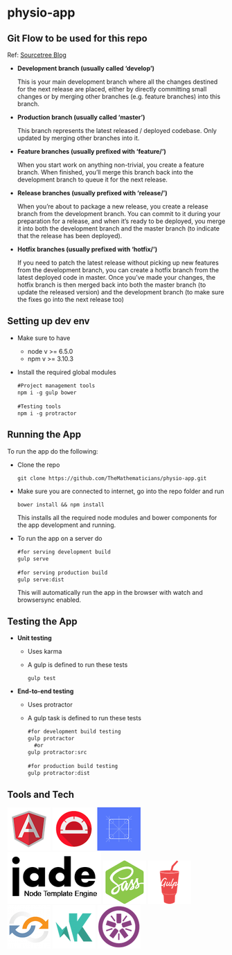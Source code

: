 # physio-app

## Git Flow to be used for this repo
Ref: [Sourcetree Blog](https://blog.sourcetreeapp.com/2012/08/01/smart-branching-with-sourcetree-and-git-flow/)
* **Development branch (usually called ‘develop’)**

  This is your main development branch where all the changes destined for the next release are placed, either by directly committing small changes or by merging other branches (e.g. feature branches) into this branch.
* **Production branch (usually called ‘master’)**
  
  This branch represents the latest released / deployed codebase. Only updated by merging other branches into it.
* **Feature branches (usually prefixed with ‘feature/’)**

  When you start work on anything non-trivial, you create a feature branch. When finished, you’ll merge this branch back into the development branch to queue it for the next release.
* **Release branches (usually prefixed with ‘release/’)**

  When you’re about to package a new release, you create a release branch from the development branch. You can commit to it during your preparation for a release, and when it’s ready to be deployed, you merge it into both the development branch and the master branch (to indicate that the release has been deployed).
* **Hotfix branches (usually prefixed with ‘hotfix/’)**
  
  If you need to patch the latest release without picking up new features from the development branch, you can create a hotfix branch from the latest deployed code in master. Once you’ve made your changes, the hotfix branch is then merged back into both the master branch (to update the released version) and the development branch (to make sure the fixes go into the next release too)

## Setting up dev env
* Make sure to have
  * node v >= 6.5.0
  * npm v >= 3.10.3
* Install the required global modules
  
  ```shell
  #Project management tools
  npm i -g gulp bower
  
  #Testing tools
  npm i -g protractor
  ```

## Running the App
To run the app do the following:
* Clone the repo

  ```shell
  git clone https://github.com/TheMathematicians/physio-app.git
  ```
* Make sure you are connected to internet, go into the repo folder and run

  ```shell
  bower install && npm install
  ```
  This installs all the required node modules and bower components for the app development and running.
* To run the app on a server do

  ```shell
  #for serving development build
  gulp serve
  
  #for serving production build
  gulp serve:dist
  ```
  This will automatically run the app in the browser with watch and browsersync enabled.
  
## Testing the App
* **Unit testing**

  * Uses karma
  * A gulp is defined to run these tests
  
    ```shell
    gulp test
    ```
* **End-to-end testing**
  
  * Uses protractor
  * A gulp task is defined to run these tests
    
    ```shell
    #for development build testing
    gulp protractor
      #or
    gulp protractor:src
    
    #for production build testing
    gulp protractor:dist
    ```
  
## Tools and Tech
[![Logo](src/assets/images/angular.png)](https://angularjs.org/)
[![Logo](src/assets/images/protractor.png)](https://github.com/angular/protractor)
[![Logo](src/assets/images/angular-material.png)](https://material.angularjs.org/#/)
[![Logo](src/assets/images/jade.png)](https://pugjs.org/api/getting-started.html)
[![Logo](src/assets/images/node-sass.png)](https://github.com/sass/node-sass)
[![Logo](src/assets/images/gulp.png)](http://gulpjs.com/)
[![Logo](src/assets/images/browsersync.png)](http://browsersync.io/)
[![Logo](src/assets/images/karma.png)](http://karma-runner.github.io/)
[![Logo](src/assets/images/jasmine.png)](http://jasmine.github.io/)
